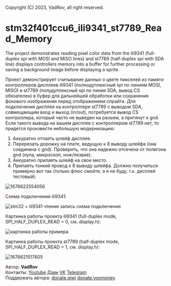 Copyright (C) 2023, VadRov, all right reserved.
# stm32f401ccu6_ili9341_st7789_Read_Memory
 The project demonstrates reading pixel color data from the ili9341 (full-duplex spi with MOSI and MISO lines) and st7789 (half-duplex spi with SDA line) displays controllers memory into a buffer for further processing or saving a background image before displaying a sprite.
 
 Проект демонстрирует считывание данных о цвете пикселей из памяти контроллеров дисплеев ili9341 (полнодуплексный spi по линиям MOSI, MISO) и st7789 (полудуплексный spi по линии SDA, вывод CS обязателен) в буфер для дальнейшей обработки или сохранения фонового изображения перед отображением спрайта.
 Для подключения дисплея на контроллере st7789 с выводом SDA, совмещающим вход и выход (in/out), потребуется вывод CS контроллера, который часто не выведен на разъем, а притянут к gnd. Если такого вывода на вашем дисплее с контроллером st7789 нет, то придется произвести небольшую модернизацию:
 1. Аккуратно отпаять шлейф дисплея.
 2. Перерезать дорожку на плате, ведущую к 8 выводу шлейфа (она соединена с gnd). Проверить, что она надежно отсечена от полигона gnd (лупа, микроскоп, нож/лезвие).
 3. Аккуратно припаять шлейф на свое место.
 4. Припаять тонкий провод к 8 выводу шлейфа.
 Должно получиться примерно вот так (только флюс смойте, а я не буду, т.к. дисплей тестовый):
 
 ![1676622554056](https://user-images.githubusercontent.com/111627147/219596879-60c680ea-c751-458c-b1e7-2ff2d9a2ddd2.jpg)

 Схема подключения ili9341:
 
 ![stm32 + ili9341 чтение запись схема подключения](https://user-images.githubusercontent.com/111627147/218332686-c31b97b0-825f-4a06-a27b-136516d75d08.jpg)

Картинка работы проекта ili9341 (full-duplex mode, SPI_HALF_DUPLEX_READ = 0, см. display.h):

![картинка работы примера](https://user-images.githubusercontent.com/111627147/218332943-08a62d9b-a129-4635-b699-f1c1acf6a2e7.jpg)

Картинка работы проекта st7789  (half-duplex mode, SPI_HALF_DUPLEX_READ = 1, см. display.h):

![1676621517605](https://user-images.githubusercontent.com/111627147/219590777-910c0f9f-4ee3-4f11-9531-6bd030212ee4.jpg)

Автор: **VadRov**\
Контакты: [Youtube](https://www.youtube.com/@VadRov) [Дзен](https://dzen.ru/vadrov) [VK](https://vk.com/vadrov) [Telegram](https://t.me/vadrov_channel)\
Поддержать автора: [donate.qiwi](https://donate.qiwi.com/payin/VadRov)  [donate.yoomoney](https://yoomoney.ru/to/4100117522443917)
